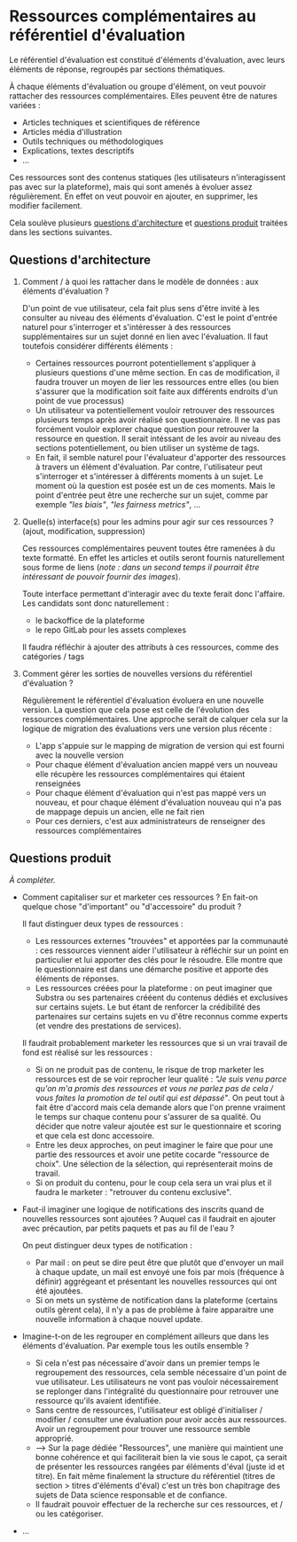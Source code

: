 # Ressources complémentaires au référentiel d'évaluation

Le référentiel d'évaluation est constitué d'éléments d'évaluation, avec leurs éléments de réponse, regroupés par sections thématiques.

À chaque éléments d'évaluation ou groupe d'élément, on veut pouvoir rattacher des ressources complémentaires. Elles peuvent être de natures variées :

- Articles techniques et scientifiques de référence
- Articles média d'illustration
- Outils techniques ou méthodologiques
- Explications, textes descriptifs
- ...

Ces ressources sont des contenus statiques (les utilisateurs n'interagissent pas avec sur la plateforme), mais qui sont amenés à évoluer assez régulièrement. En effet on veut pouvoir en ajouter, en supprimer, les modifier facilement.

Cela soulève plusieurs [questions d'architecture](#questions-darchitecture) et [questions produit](#questions-produit) traitées dans les sections suivantes.

## Questions d'architecture

1. Comment / à quoi les rattacher dans le modèle de données : aux éléments d'évaluation ?

   D'un point de vue utilisateur, cela fait plus sens d'être invité à les consulter au niveau des éléments d'évaluation. C'est le point d'entrée naturel pour s'interroger et s'intéresser à des ressources supplémentaires sur un sujet donné en lien avec l'évaluation.
   Il faut toutefois considérer différents éléments :

   - Certaines ressources pourront potentiellement s'appliquer à plusieurs questions d'une même section. En cas de modification, il faudra trouver un moyen de lier les ressources entre elles (ou bien s'assurer que la modification soit faite aux différents endroits d'un point de vue processus)
   - Un utilisateur va potentiellement vouloir retrouver des ressources plusieurs temps après avoir réalisé son questionnaire. Il ne vas pas forcément vouloir explorer chaque question pour retrouver la ressource en question. Il serait intéssant de les avoir au niveau des sections potentiellement, ou bien utiliser un système de tags.
   - En fait, il semble naturel pour l'évaluateur d'apporter des ressources à travers un élément d'évaluation. Par contre, l'utilisateur peut s'interroger et s'intéresser à différents moments à un sujet. Le moment où la question est posée est un de ces moments. Mais le point d'entrée peut être une recherche sur un sujet, comme par exemple _"les biais"_, _"les fairness metrics"_, ...

1. Quelle(s) interface(s) pour les admins pour agir sur ces ressources ? (ajout, modification, suppression)

   Ces ressources complémentaires peuvent toutes être ramenées à du texte formatté. En effet les articles et outils seront fournis naturellement sous forme de liens (*note : dans un second temps il pourrait être intéressant de pouvoir fournir des images*).

   Toute interface permettant d'interagir avec du texte ferait donc l'affaire. Les candidats sont donc naturellement :

   - le backoffice de la plateforme
   - le repo GitLab pour les assets complexes

   Il faudra réfléchir à ajouter des attributs à ces ressources, comme des catégories / tags

1. Comment gérer les sorties de nouvelles versions du référentiel d'évaluation ?

   Régulièrement le référentiel d'évaluation évoluera en une nouvelle version. La question que cela pose est celle de l'évolution des ressources complémentaires. Une approche serait de calquer cela sur la logique de migration des évaluations vers une version plus récente :

   - L'app s'appuie sur le mapping de migration de version qui est fourni avec la nouvelle version
   - Pour chaque élément d'évaluation ancien mappé vers un nouveau elle récupère les ressources complémentaires qui étaient renseignées
   - Pour chaque élément d'évaluation qui n'est pas mappé vers un nouveau, et pour chaque élément d'évaluation nouveau qui n'a pas de mappage depuis un ancien, elle ne fait rien
   - Pour ces derniers, c'est aux administrateurs de renseigner des ressources complémentaires

## Questions produit

*À compléter.*

- Comment capitaliser sur et marketer ces ressources ? En fait-on quelque chose "d'important" ou "d'accessoire" du produit ?

  Il faut distinguer deux types de ressources :

  - Les ressources externes "trouvées" et apportées par la communauté : ces ressources viennent aider l'utilisateur à réfléchir sur un point en particulier et lui apporter des clés pour le résoudre. Elle montre que le questionnaire est dans une démarche positive et apporte des éléments de réponses.
  - Les ressources créées pour la plateforme : on peut imaginer que Substra ou ses partenaires crééent du contenus dédiés et exclusives sur certains sujets. Le but étant de renforcer la crédibilité des partenaires sur certains sujets en vu d'être reconnus comme experts (et vendre des prestations de services).

  Il faudrait probablement marketer les ressources que si un vrai travail de fond est réalisé sur les ressources :
  
  - Si on ne produit pas de contenu, le risque de trop marketer les ressources est de se voir reprocher leur qualité : _"Je suis venu parce qu'on m'a promis des ressources et vous ne parlez pas de cela / vous faites la promotion de tel outil qui est dépassé"_. On peut tout à fait être d'accord mais cela demande alors que l'on prenne vraiment le temps sur chaque contenu pour s'assurer de sa qualité. Ou décider que notre valeur ajoutée est sur le questionnaire et scoring et que cela est donc accessoire.
  - Entre les deux approches, on peut imaginer le faire que pour une partie des ressources et avoir une petite cocarde "ressource de choix". Une sélection de la sélection, qui représenterait moins de travail.
  - Si on produit du contenu, pour le coup cela sera un vrai plus et il faudra le marketer : "retrouver du contenu exclusive".

- Faut-il imaginer une logique de notifications des inscrits quand de nouvelles ressources sont ajoutées ? Auquel cas il faudrait en ajouter avec précaution, par petits paquets et pas au fil de l'eau ?

  On peut distinguer deux types de notification :

  - Par mail : on peut se dire peut être que plutôt que d'envoyer un mail à chaque update, un mail est envoyé une fois par mois (fréquence à définir) aggrégeant et présentant les nouvelles ressources qui ont été ajoutées.
  - Si on mets un système de notification dans la plateforme (certains outils gèrent cela), il n'y a pas de problème à faire apparaitre une nouvelle information à chaque nouvel update.

- Imagine-t-on de les regrouper en complément ailleurs que dans les éléments d'évaluation. Par exemple tous les outils ensemble ?

  - Si cela n'est pas nécessaire d'avoir dans un premier temps le regroupement des ressources, cela semble nécessaire d'un point de vue utilisateur. Les utilisateurs ne vont pas vouloir nécessairement se replonger dans l'intégralité du questionnaire pour retrouver une ressource qu'ils avaient identifiée.
  - Sans centre de ressources, l'utilisateur est obligé d'initialiser / modifier / consulter une évaluation pour avoir accès aux ressources. Avoir un regroupement pour trouver une ressource semble approprié.
  - --> Sur la page dédiée "Ressources", une manière qui maintient une bonne cohérence et qui faciliterait bien la vie sous le capot, ça serait de présenter les ressources rangées par éléments d'éval (juste id et titre). En fait même finalement la structure du référentiel (titres de section > titres d'éléments d'éval) c'est un très bon chapitrage des sujets de Data science responsable et de confiance.
  - Il faudrait pouvoir effectuer de la recherche sur ces ressources, et / ou les catégoriser.

- ...
